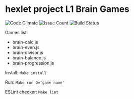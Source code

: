 # hexlet project L1 Brain Games

[![Code Climate](https://codeclimate.com/github/guar47/js_l1_brain_games-s12/badges/gpa.svg)](https://codeclimate.com/github/guar47/js_l1_brain_games-s12)
[![Issue Count](https://codeclimate.com/github/guar47/js_l1_brain_games-s12/badges/issue_count.svg)](https://codeclimate.com/github/guar47/js_l1_brain_games-s12)
[![Build Status](https://travis-ci.org/guar47/js_l1_brain_games-s12.svg?branch=master)](https://travis-ci.org/guar47/js_l1_brain_games-s12)

Games list:
* brain-calc.js
* brain-even.js
* brain-divisor.js
* brain-balance.js
* brain-progression.js

Install: `Make install`

Run: `Make run G='game name'`

ESLint checker: `Make lint`
